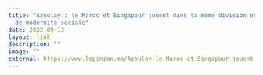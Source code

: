 ```yaml
---
title: "Azoulay : le Maroc et Singapour jouent dans la même division en matière
  de modernité sociale"
date: 2022-09-13
layout: link
description: ""
image: ""
external: https://www.lopinion.ma/Azoulay-le-Maroc-et-Singapour-jouent-dans-la-meme-division-en-matiere-de-modernite-sociale_a31365.html
---
```

